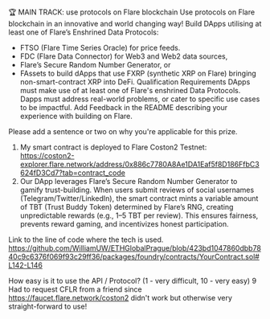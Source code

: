 🏆 MAIN TRACK: use protocols on Flare blockchain 
Use protocols on Flare blockchain in an innovative and world changing way!
Build DApps utilising at least one of Flare’s Enshrined Data Protocols:
* FTSO (Flare Time Series Oracle) for price feeds.
* FDC (Flare Data Connector) for Web3 and Web2 data sources,
* Flare’s Secure Random Number Generator, or
* FAssets to build dApps that use FXRP (synthetic XRP on Flare) bringing non-smart-contract XRP into DeFi.
Qualification Requirements
DApps must make use of at least one of Flare's enshrined Data Protocols.
Dapps must address real-world problems, or cater to specific use cases to be impactful.
Add Feedback in the README describing your experience with building on Flare.

Please add a sentence or two on why you're applicable for this prize.

1. My smart contract is deployed to Flare Coston2 Testnet: https://coston2-explorer.flare.network/address/0x886c7780A8Ae1DA1Eaf5f8D186FfbC3624fD3Cd7?tab=contract_code
2. Our DApp leverages Flare’s Secure Random Number Generator to gamify trust-building. When users submit reviews of social usernames (Telegram/Twitter/LinkedIn), the smart contract mints a variable amount of TBT (Trust Buddy Token) determined by Flare’s RNG, creating unpredictable rewards (e.g., 1–5 TBT per review). This ensures fairness, prevents reward gaming, and incentivizes honest participation.

Link to the line of code where the tech is used.
https://github.com/WilliamUW/ETHGlobalPrague/blob/423bd1047860dbb7840c9c6376f069f93c29ff36/packages/foundry/contracts/YourContract.sol#L142-L146

How easy is it to use the API / Protocol? (1 - very difficult, 10 - very easy)
9
Had to request CFLR from a friend since https://faucet.flare.network/coston2 didn't work but otherwise very straight-forward to use!